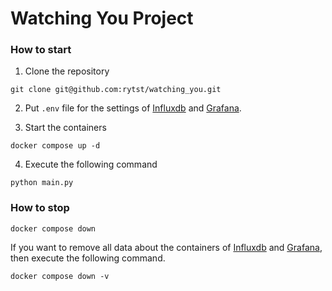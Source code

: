 # Watching You Project


### How to start
1. Clone the repository

```
git clone git@github.com:rytst/watching_you.git
```

2. Put `.env` file for the settings of [Influxdb](https://www.influxdata.com/) and [Grafana](https://grafana.com/).


3. Start the containers

```
docker compose up -d
```

4. Execute the following command
```
python main.py
```

### How to stop

```
docker compose down
```

If you want to remove all data about the containers of [Influxdb](https://www.influxdata.com/) and [Grafana](https://grafana.com/), then execute the following command.
```
docker compose down -v
```
